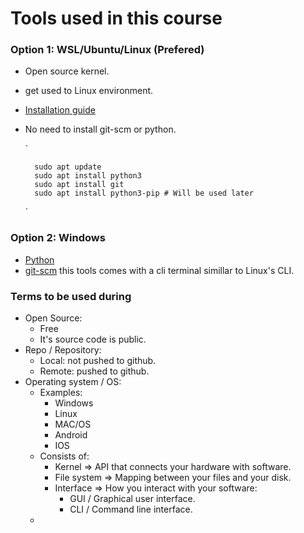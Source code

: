 # Tools used in this course

### Option 1: WSL/Ubuntu/Linux (Prefered)
* Open source kernel.
* get used to Linux environment.
* [Installation guide](https://www.ssl.com/how-to/enable-linux-subsystem-install-ubuntu-windows-10/)
* No need to install git-scm or python.

    `

        sudo apt update
        sudo apt install python3
        sudo apt install git
        sudo apt install python3-pip # Will be used later
    
    `

### Option 2: Windows
* [Python](https://python.org)
* [git-scm](https://git-scm.com/https://git-scm.com/) this tools comes with a cli terminal simillar to Linux's CLI.

### Terms to be used during
* Open Source:
    * Free
    * It's source code is public.
* Repo / Repository:
    * Local: not pushed to github.
    * Remote: pushed to github.
* Operating system / OS:
    * Examples:
        * Windows
        * Linux
        * MAC/OS
        * Android
        * IOS
    * Consists of:
        * Kernel => API that connects your hardware with software.
        * File system => Mapping between your files and your disk.
        * Interface => How you interact with your software:
            * GUI / Graphical user interface.
            * CLI / Command line interface.
    *




